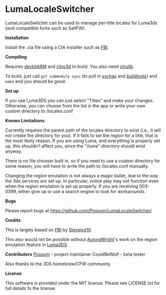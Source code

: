 # LumaLocaleSwitcher

LumaLocaleSwitcher can be used to manage per-title locales for Luma3ds (and
compatible forks such as SaltFW).

**Installation**

Install the .cia file using a CIA installer such as
[FBI](https://github.com/Steveice10/FBI/releases).

**Compiling**

Requires [devkitARM](http://sourceforge.net/projects/devkitpro/files/devkitARM/)
and [citro3d](https://github.com/fincs/citro3d) to build. You also need
[ctrulib](https://github.com/smealum/ctrulib).

To build, just call `git submodule sync` (to pull in
[svchax](https://github.com/aliaspider/svchax) and
[buildtools](git://github.com/Steveice10/buildtools)) and `make` and you should
be good.

**Set up**

If you use Luma3DS you can just select "Titles" and make your changes.
Otherwise, you can choose from the list in the app or write your own custom
directory to /locales.conf

**Known Limitations**

Currently requires the parent path of the locales directory to exist (i.e., it
will not create the directory for you). If it fails to set the region for a
title, that is the most likely reason. If you are using Luma, and everything is
properly set up, this shouldn't affect you, since the "/luma" directory should
exist anyway.

There is no file chooser built in, so if you need to use a custom directory for
some reason, you will have to write the path to /locales.conf manually.

Changing the region emulation is not always a magic bullet, due to the way the
3ds services are set up. In particular, online play may not function even when
the region emulation is set up properly. If you are receiving 003-0399, either
give up or use a search engine to look for workarounds.

**Bugs**

Please report bugs at https://github.com/Possum/LumaLocaleSwitcher/

**Credits**

This is largely based on [FBI](https://github.com/Steveice10/FBI) by
[Steveice10](https://github.com/Steveice10).

This also would not be possible without
[AuroraWright](https://github.com/AuroraWright)'s work on the region emulation
feature in [Luma3DS](https://github.com/AuroraWright/Luma3DS/).

***Contributors***
[Possum](https://github.com/Possum) - project maintainer
CouldBeWolf - beta tester

Also thanks to the 3DS homebrew/CFW community.

**License**

This software is provided under the MIT license. Please see LICENSE.txt for full
details fo the license.
